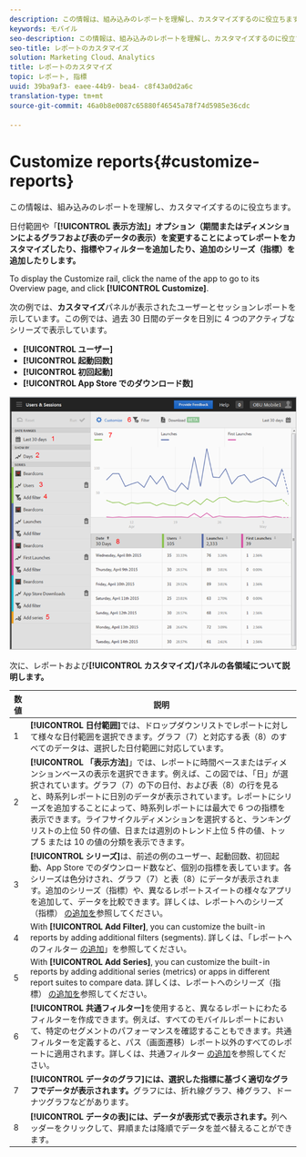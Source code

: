 ```yaml
---
description: この情報は、組み込みのレポートを理解し、カスタマイズするのに役立ちます。
keywords: モバイル
seo-description: この情報は、組み込みのレポートを理解し、カスタマイズするのに役立ちます。
seo-title: レポートのカスタマイズ
solution: Marketing Cloud、Analytics
title: レポートのカスタマイズ
topic: レポート, 指標
uuid: 39ba9af3- eaee-44b9- bea4- c8f43a0d2a6c
translation-type: tm+mt
source-git-commit: 46a0b8e0087c65880f46545a78f74d5985e36cdc

---
```



# Customize reports{#customize-reports}

この情報は、組み込みのレポートを理解し、カスタマイズするのに役立ちます。

日付範囲や「**[!UICONTROL 表示方法]」オプション（期間またはディメンションによるグラフおよび表のデータの表示）を変更することによってレポートをカスタマイズしたり、指標やフィルターを追加したり、追加のシリーズ（指標）を追加したりします。**

To display the Customize rail, click the name of the app to go to its Overview page, and click **[!UICONTROL Customize]**.

次の例では、**カスタマイズ**&#x200B;パネルが表示されたユーザーとセッションレポートを示しています。この例では、過去 30 日間のデータを日別に 4 つのアクティブなシリーズで表示しています。

* **[!UICONTROL ユーザー]**
* **[!UICONTROL 起動回数]**
* **[!UICONTROL 初回起動]**
* **[!UICONTROL App Store でのダウンロード数]**

![](assets/reports.png)

次に、レポートおよび&#x200B;**[!UICONTROL カスタマイズ]パネルの各領域について説明します。**

| 数値 | 説明 |
|--- |--- |
| 1 | **[!UICONTROL 日付範囲]**&#x200B;では、ドロップダウンリストでレポートに対して様々な日付範囲を選択できます。グラフ（7）と対応する表（8）のすべてのデータは、選択した日付範囲に対応しています。 |
| 2 | **[!UICONTROL 「表示方法]**」では、レポートに時間ベースまたはディメンションベースの表示を選択できます。例えば、この図では、「日」が選択されています。グラフ（7）の下の日付、および表（8）の行を見ると、時系列レポートに日別のデータが表示されています。レポートにシリーズを追加することによって、時系列レポートには最大で 6 つの指標を表示できます。ライフサイクルディメンションを選択すると、ランキングリストの上位 50 件の値、日または週別のトレンド上位 5 件の値、トップ 5 または 10 の値の分類を表示できます。 |
| 3 | **[!UICONTROL シリーズ]**&#x200B;は、前述の例のユーザー、起動回数、初回起動、App Store でのダウンロード数など、個別の指標を表しています。各シリーズは色分けされ、グラフ（7）と表（8）にデータが表示されます。追加のシリーズ（指標）や、異なるレポートスイートの様々なアプリを追加して、データを比較できます。詳しくは、レポートへのシリーズ（指標） [の追加を](/help/using/usage/reports-customize/t-reports-series.md)参照してください。 |
| 4 | With **[!UICONTROL Add Filter]**, you can customize the built-in reports by adding additional filters (segments).  詳しくは、「レポートへのフィルター [の追加](/help/using/usage/reports-customize/t-reports-customize.md)」を参照してください。 |
| 5 | With **[!UICONTROL Add Series]**, you can customize the built-in reports by adding additional series (metrics) or apps in different report suites to compare data.  詳しくは、レポートへのシリーズ（指標） [の追加を](/help/using/usage/reports-customize/t-reports-series.md)参照してください。 |
| 6 | **[!UICONTROL 共通フィルター]**&#x200B;を使用すると、異なるレポートにわたるフィルターを作成できます。例えば、すべてのモバイルレポートにおいて、特定のセグメントのパフォーマンスを確認することもできます。共通フィルターを定義すると、パス（画面遷移）レポート以外のすべてのレポートに適用されます。詳しくは、共通フィルター [の追加](/help/using/usage/reports-customize/t-sticky-filter.md)を参照してください。 |
| 7 | **[!UICONTROL データのグラフ]には、選択した指標に基づく適切なグラフでデータが表示されます。**&#x200B;グラフには、折れ線グラフ、棒グラフ、ドーナツグラフなどがあります。 |
| 8 | **[!UICONTROL データの表]には、データが表形式で表示されます。**&#x200B;列ヘッダーをクリックして、昇順または降順でデータを並べ替えることができます。 |

